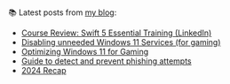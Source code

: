 
📚 Latest posts from <a href="https://blog.kartones.net/">my blog</a>:

<!--START_SECTION:blogposts-->
* [Course Review: Swift 5 Essential Training (LinkedIn)](https:&#x2F;&#x2F;blog.kartones.net&#x2F;post&#x2F;course-review-swift-5-essential-training-linkedin&#x2F;)
* [Disabling unneeded Windows 11 Services (for gaming)](https:&#x2F;&#x2F;blog.kartones.net&#x2F;post&#x2F;disabling-unneeded-windows-11-services&#x2F;)
* [Optimizing Windows 11 for Gaming](https:&#x2F;&#x2F;blog.kartones.net&#x2F;post&#x2F;optimizing-windows-11-for-gaming&#x2F;)
* [Guide to detect and prevent phishing attempts](https:&#x2F;&#x2F;blog.kartones.net&#x2F;post&#x2F;phishing-detection-and-prevention-guide&#x2F;)
* [2024 Recap](https:&#x2F;&#x2F;blog.kartones.net&#x2F;post&#x2F;2024-recap&#x2F;)
<!--END_SECTION:blogposts-->

